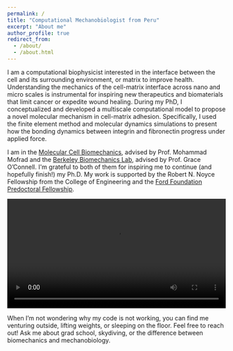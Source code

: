 ```yaml
---
permalink: /
title: "Computational Mechanobiologist from Peru"
excerpt: "About me"
author_profile: true
redirect_from: 
  - /about/
  - /about.html
---
```


I am a computational biophysicist interested in the interface between the cell and its surrounding environment, or matrix to improve health. Understanding the mechanics of the cell-matrix interface across nano and micro scales is instrumental for inspiring new therapeutics and biomaterials that limit cancer or expedite wound healing. During my PhD, I conceptualized and developed a multiscale computational model to propose a novel molecular mechanism in cell-matrix adhesion. Specifically, I used the finite element method and molecular dynamics simulations to present how the bonding dynamics between integrin and fibronectin progress under applied force. 

I am in the [Molecular Cell Biomechanics](https://biomechanics.berkeley.edu), advised by Prof. Mohammad Mofrad and the [Berkeley Biomechanics Lab](https://oconnell.berkeley.edu), advised by Prof. Grace O’Connell. I'm grateful to both of them for inspiring me to continue (and hopefully finish!) my Ph.D. My work is supported by the Robert N. Noyce Fellowship from the College of Engineering and the [Ford Foundation Predoctoral Fellowship](https://sites.nationalacademies.org/PGA/FordFellowships/PGA_171962).

<video src = "{{ dredremontes.github.io }}/images/mim_summary.mp4" controls="controls" width = "100%" style="max-width: 360 px;"></video>

When I’m not wondering why my code is not working, you can find me venturing outside, lifting weights, or sleeping on the floor. Feel free to reach out! Ask me about grad school, skydiving, or the difference between biomechanics and mechanobiology.